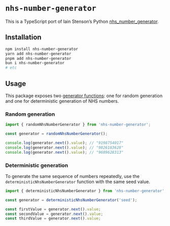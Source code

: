 # `nhs-number-generator`

This is a TypeScript port of Iain Stenson’s Python [nhs_number_generator](https://github.com/Iain-S/nhs_number_generator).

## Installation

```bash
npm install nhs-number-generator
yarn add nhs-number-generator
pnpm add nhs-number-generator
bun i nhs-number-generator
# etc
```

## Usage

This package exposes two [generator functions](https://developer.mozilla.org/en-US/docs/Web/JavaScript/Reference/Statements/function*): one for random generation and one for deterministic generation of NHS numbers.

### Random generation

```typescript
import { randomNhsNumberGenerator } from 'nhs-number-generator';

const generator = randomNhsNumberGenerator();

console.log(generator.next().value); // "9198754017"
console.log(generator.next().value); // "9826183628"
console.log(generator.next().value); // "9689628313"
```

### Deterministic generation

To generate the same sequence of numbers repeatedly, use the `deterministicNhsNumberGenerator` function with the same seed value.

```typescript
import { deterministicNhsNumberGenerator } from 'nhs-number-generator';

const generator = deterministicNhsNumberGenerator('seed');

const firstValue = generator.next().value;
const secondValue = generator.next().value;
const thirdValue = generator.next().value;
```
